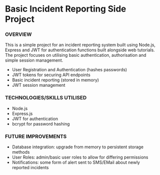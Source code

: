 # Basic Incident Reporting Side Project
### OVERVIEW
This is a simple project for an incident reporting system built using Node.js, Express and JWT for authentication functions built alongside web tutorials.
The project focuses on utilising basic authentication, authorisation and simple session management.

- User Registration and Authentication (hashes passwords)
- JWT tokens for securing API endpoints
- Basic incident reporting (stored in memory)
- JWT session management


### TECHNOLOGIES/SKILLS UTILISED
- Node.js
- Express.js
- JWT for authentication
- bcrypt for password hashing


### FUTURE IMPROVEMENTS
- Database integration: upgrade from memory to persistent storage methods
- User Roles: admin/basic user roles to allow for differing permissions
- Notifications: some form of alert sent to SMS/EMail about newly reported incidents
